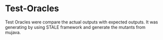 # Test-Oracles
Test Oracles were compare the actual outputs with expected outputs. It was generating by using STALE framework and generate the mutants from mujava.
